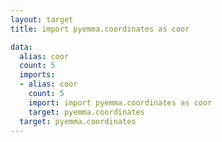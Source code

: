 ```yaml
---
layout: target
title: import pyemma.coordinates as coor

data:
  alias: coor
  count: 5
  imports:
  - alias: coor
    count: 5
    import: import pyemma.coordinates as coor
    target: pyemma.coordinates
  target: pyemma.coordinates
---
```


